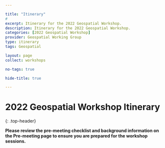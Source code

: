```yaml
---

title: "Itinerary"
# 
excerpt: Itinerary for the 2022 Geospatial Workshop.
description: Itinerary for the 2022 Geospatial Workshop.
categories: [2022 Geospatial Workshop]  
provider: Geospatial Working Group
type: itinerary
tags: Geospatial

layout: page
collect: workshops

no-tags: true

hide-title: true

---
```

# 2022 Geospatial Workshop Itinerary
{: .top-header}

**Please review the pre-meeting checklist and background information on the Pre-meeting page to ensure you are prepared for the workshop sessions.**

<br>